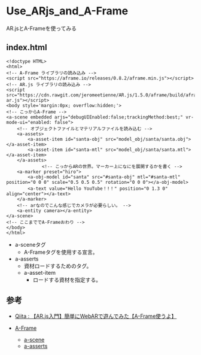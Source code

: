 # Use_ARjs_and_A-Frame
AR.jsとA-Frameを使ってみる

## index.html

```
<!doctype HTML>
<html>
<!-- A-Frame ライブラリの読み込み -->
<script src="https://aframe.io/releases/0.8.2/aframe.min.js"></script>
<!-- AR.js ライブラリの読み込み -->
<script src="https://cdn.rawgit.com/jeromeetienne/AR.js/1.5.0/aframe/build/aframe-ar.js"></script>
<body style='margin:0px; overflow:hidden;'>
<!-- こっからA-Frame -->
<a-scene embedded arjs="debugUIEnabled:false;trackingMethod:best;" vr-mode-ui="enabled: false">
    <!-- オブジェクトファイルとマテリアルファイルを読み込む -->
    <a-assets>
        <a-asset-item id="santa-obj" src="model_obj/santa/santa.obj"></a-asset-item>
        <a-asset-item id="santa-mtl" src="model_obj/santa/santa.mtl"></a-asset-item>
    </a-assets>
　　　　　　　　<!-- こっからARの世界。マーカー上になにを展開するかを書く -->
    <a-marker preset="hiro">
        <a-obj-model id="santa" src="#santa-obj" mtl="#santa-mtl" position="0 0 0" scale="0.5 0.5 0.5" rotation="0 0 0"></a-obj-model>
        <a-text value="Hello YouTube！!！" position="0 1.3 0" align="center"></a-text>
    </a-marker>
    <!-- arなのでこんな感じでカメラが必要らしい。 -->
    <a-entity camera></a-entity>
</a-scene>
<!-- ここまででA-Frameおわり -->
</body>
</html>
```

- a-sceneタグ
  - A-Frameタグを使用する宣言。  
- a-asserts
  - 資材ロードするためのタグ。
  - a-asset-item
    - ロードする資材を指定する。


## 参考

- [Qiita : 【AR.js入門】簡単にWebARで遊んでみた【A-Frame使うよ】](https://qiita.com/sakaryu/items/769a2a538baf7e4ee1c7)

- [A-Frame](https://aframe.io/docs/1.0.0/introduction/)
  - [a-scene](https://aframe.io/docs/1.0.0/core/scene.html#sidebar)
  - [a-asserts](https://aframe.io/docs/1.0.0/core/asset-management-system.html)